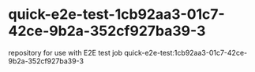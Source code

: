 # quick-e2e-test-1cb92aa3-01c7-42ce-9b2a-352cf927ba39-3
repository for use with E2E test job quick-e2e-test:1cb92aa3-01c7-42ce-9b2a-352cf927ba39-3
